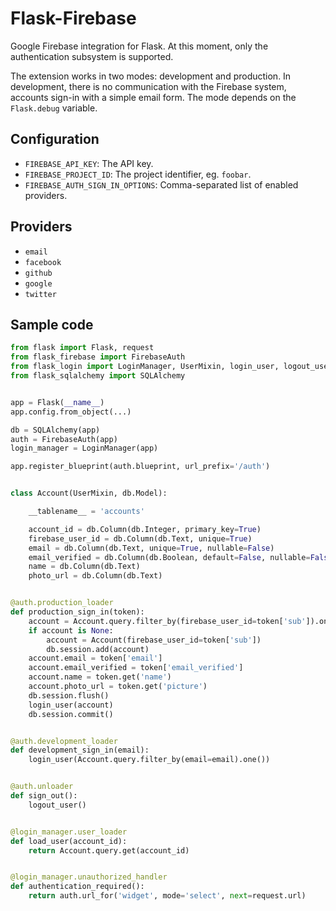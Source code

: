# Flask-Firebase

Google Firebase integration for Flask. At this moment,
only the authentication subsystem is supported.

The extension works in two modes: development and production.
In development, there is no communication with the Firebase
system, accounts sign-in with a simple email form. The mode
depends on the `Flask.debug` variable.

## Configuration

- `FIREBASE_API_KEY`: The API key.
- `FIREBASE_PROJECT_ID`: The project identifier, eg. `foobar`.
- `FIREBASE_AUTH_SIGN_IN_OPTIONS`: Comma-separated list of enabled providers.

## Providers

- `email`
- `facebook`
- `github`
- `google`
- `twitter`

## Sample code

```python
from flask import Flask, request
from flask_firebase import FirebaseAuth
from flask_login import LoginManager, UserMixin, login_user, logout_user
from flask_sqlalchemy import SQLAlchemy


app = Flask(__name__)
app.config.from_object(...)

db = SQLAlchemy(app)
auth = FirebaseAuth(app)
login_manager = LoginManager(app)

app.register_blueprint(auth.blueprint, url_prefix='/auth')


class Account(UserMixin, db.Model):

    __tablename__ = 'accounts'

    account_id = db.Column(db.Integer, primary_key=True)
    firebase_user_id = db.Column(db.Text, unique=True)
    email = db.Column(db.Text, unique=True, nullable=False)
    email_verified = db.Column(db.Boolean, default=False, nullable=False)
    name = db.Column(db.Text)
    photo_url = db.Column(db.Text)


@auth.production_loader
def production_sign_in(token):
    account = Account.query.filter_by(firebase_user_id=token['sub']).one_or_none()
    if account is None:
        account = Account(firebase_user_id=token['sub'])
        db.session.add(account)
    account.email = token['email']
    account.email_verified = token['email_verified']
    account.name = token.get('name')
    account.photo_url = token.get('picture')
    db.session.flush()
    login_user(account)
    db.session.commit()


@auth.development_loader
def development_sign_in(email):
    login_user(Account.query.filter_by(email=email).one())


@auth.unloader
def sign_out():
    logout_user()


@login_manager.user_loader
def load_user(account_id):
    return Account.query.get(account_id)


@login_manager.unauthorized_handler
def authentication_required():
    return auth.url_for('widget', mode='select', next=request.url)
```
